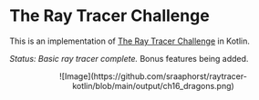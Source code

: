 # The Ray Tracer Challenge

This is an implementation of [The Ray Tracer Challenge](http://raytracerchallenge.com/) in Kotlin.

*Status:* _Basic ray tracer complete._ Bonus features being added.

<p align="center">
![Image](https://github.com/sraaphorst/raytracer-kotlin/blob/main/output/ch16_dragons.png)
</p>
